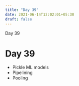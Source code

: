 ```yaml
---
title: "Day 39"
date: 2021-06-14T12:02:01+05:30
draft: false
---
```


Day 39

# Day 39

* Pickle ML models
* Pipelining
* Pooling
